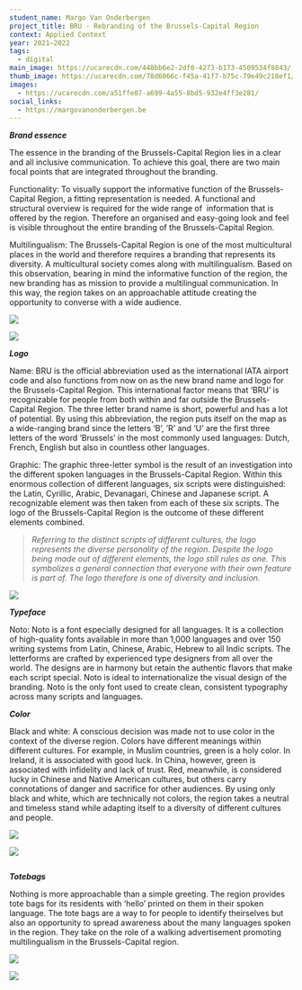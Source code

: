 ```yaml
---
student_name: Margo Van Onderbergen
project_title: BRU - Rebranding of the Brussels-Capital Region
context: Applied Context
year: 2021—2022
tags:
  - digital
main_image: https://ucarecdn.com/448bb6e2-2df0-4273-b173-4509534f8843/
thumb_image: https://ucarecdn.com/78d6066c-f45a-41f7-b75c-79e49c218ef1/
images:
  - https://ucarecdn.com/a51ffe07-a699-4a55-8bd5-932e4ff3e281/
social_links:
  - https://margovanonderbergen.be
---
```

***Brand essence***

The essence in the branding of the Brussels-Capital Region lies in a clear and all inclusive communication. To achieve this goal, there are two main focal points that are integrated throughout the branding.

Functionality: To visually support the informative function of the Brussels-Capital Region, a fitting representation is needed. A functional and structural overview is required for the wide range of  information that is offered by the region. Therefore an organised and easy-going look and feel is visible throughout the entire branding of the Brussels-Capital Region.

Multilingualism: The Brussels-Capital Region is one of the most multicultural places in the world and therefore requires a branding that represents its diversity. A multicultural society comes along with multilingualism. Based on this observation, bearing in mind the informative function of the region, the new branding has as mission to provide a multilingual communication. In this way, the region takes on an approachable attitude creating the opportunity to converse with a wide audience.



![](https://ucarecdn.com/71d7d596-a4ff-4746-a489-a2a886d4df6f/)

![](https://ucarecdn.com/c009fbd4-3b2f-4571-914d-e6fbfe4dd3be/)



***Logo***

Name: BRU is the official abbreviation used as the international IATA airport code and also functions from now on as the new brand name and logo for the Brussels-Capital Region. This international factor means that ‘BRU’ is recognizable for people from both within and far outside the Brussels-Capital Region. The three letter brand name is short, powerful and has a lot of potential. By using this abbreviation, the region puts itself on the map as a wide-ranging brand since the letters ‘B’, ’R’ and ‘U’ are the first three letters of the word ‘Brussels’ in the most commonly used languages: Dutch, French, English but also in countless other languages.

Graphic: The graphic three-letter symbol is the result of an investigation into the different spoken languages in the Brussels-Capital Region. Within this enormous collection of different languages, six scripts were distinguished: the Latin, Cyrillic, Arabic, Devanagari, Chinese and Japanese script. A recognizable element was then taken from each of these six scripts. The logo of the Brussels-Capital Region is the outcome of these different elements combined.

> *Referring to the distinct scripts of different cultures, the logo represents the diverse personality of the region. Despite the logo being made out of different elements, the logo still rules as one. This symbolizes a general connection that everyone with their own feature is part of. The logo therefore is one of diversity and inclusion.*



![](https://ucarecdn.com/00279574-a1fd-44aa-9527-4dcb988f348b/)



***Typeface***

Noto: Noto is a font especially designed for all languages. It is a collection of high-quality fonts available in more than 1,000 languages and over 150 writing systems from Latin, Chinese, Arabic, Hebrew to all Indic scripts. The letterforms are crafted by experienced type designers from all over the world. The designs are in harmony but retain the authentic flavors that make each script special. Noto is ideal to internationalize the visual design of the branding. Noto is the only font used to create clean, consistent typography across many scripts and languages.

***Color***

Black and white: A conscious decision was made not to use color in the context of the diverse region. Colors have different meanings within different cultures. For example, in Muslim countries, green is a holy color. In Ireland, it is associated with good luck. In China, however, green is associated with infidelity and lack of trust. Red, meanwhile, is considered lucky in Chinese and Native American cultures, but others carry connotations of danger and sacrifice for other audiences. By using only black and white, which are technically not colors, the region takes a neutral and timeless stand while adapting itself to a diversity of different cultures and people.



![](https://ucarecdn.com/f19ab3a3-45d9-47bf-afef-c2c81cb02c1a/)

![](https://ucarecdn.com/44f89e74-6b5d-44b5-b16d-7041ad089ef6/)

![]()



***Totebags***

Nothing is more approachable than a simple greeting. The region provides tote bags for its residents with ‘hello’ printed on them in their spoken language. The tote bags are a way to for people to identify theirselves but also an opportunity to spread awareness about the many languages ​​spoken in the region. They take on the role of a walking advertisement promoting multilingualism in the Brussels-Capital region.



![](https://ucarecdn.com/6e69029e-a150-476b-8118-59a3794c4ea1/)

![](https://ucarecdn.com/1efb8467-6c35-49d3-bf70-8af3180baf47/)